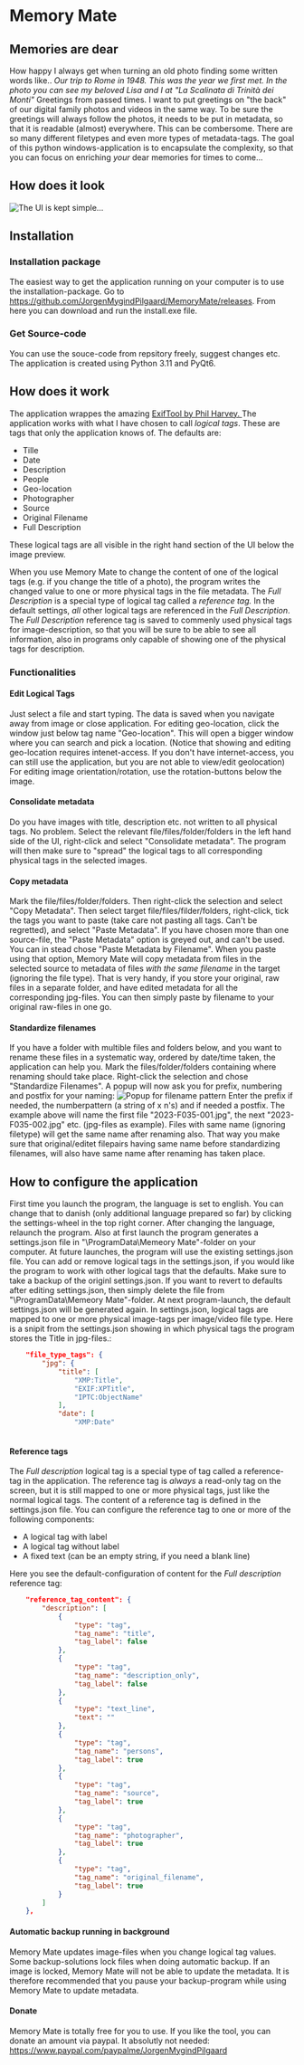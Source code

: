# Memory Mate
## Memories are dear
How happy I always get when turning an old photo finding some written words like..
*Our trip to Rome in 1948. This was the year we first met. In the photo you can see my beloved Lisa and I at "La Scalinata di Trinità dei Monti"*
Greetings from passed times. I want to put greetings on "the back" of our digital family photos and videos in the same way. To be sure the greetings will always follow the photos, it needs to be put in metadata, so that it is readable (almost) everywhere. This can be combersome. There are so many different filetypes and even more types of metadata-tags. The goal of this python windows-application is to encapsulate the complexity, so that you can focus on enriching *your* dear memories for times to come...

## How does it look

![The UI is kept simple...](MemoryMateUI.jpg)
## Installation
### Installation package
The easiest way to get the application running on your computer is to use the installation-package.
Go to https://github.com/JorgenMygindPilgaard/MemoryMate/releases. From here you can download and run the install.exe file.
### Get Source-code
You can use the souce-code from repsitory freely, suggest changes etc. The application is created using Python 3.11 and PyQt6. 

## How does it work
The application wrappes the amazing [ExifTool by Phil Harvey. ](https://exiftool.org/)
The application works with what I have chosen to call *logical tags*. These are tags that only the application knows of. The defaults are:
* Tille
* Date
* Description
* People
* Geo-location
* Photographer
* Source
* Original Filename
* Full Description

These logical tags are all visible in the right hand section of the UI below the image preview.

When you use Memory Mate to change the content of one of the logical tags (e.g. if you change the title of a photo), the program writes the changed value to one or more physical tags in the file metadata. 
The *Full Description* is a special type of logical tag called a *reference tag.* In the default settings, *all* other logical tags are referenced in the *Full Description*. The *Full Description* reference tag is saved to commenly used physical tags for image-description, so that you will be sure to be able to see all information, also in programs only capable of showing one of the physical tags for description.
### Functionalities
#### Edit Logical Tags
Just select a file and start typing. The data is saved when you navigate away from image or close application.
For editing geo-location, click the window just below tag name "Geo-location". This will open a bigger window where you can search and pick a location. (Notice that showing and editing geo-location requires intenet-access. If you don't have internet-access, you can still use the application, but you are not able to view/edit geolocation)
For editing image orientation/rotation, use the rotation-buttons below the image.
#### Consolidate metadata
Do you have images with title, description etc. not written to all physical tags. No problem. Select the relevant file/files/folder/folders in the left hand side of the UI, right-click and select "Consolidate metadata". The program will then make sure to "spread" the logical tags to all corresponding physical tags in the selected images.
#### Copy metadata
Mark the file/files/folder/folders. Then right-click the selection and select "Copy Metadata". Then select target file/files/filder/folders, right-click, tick the tags you want to paste (take care not pasting all tags. Can't be regretted), and select "Paste Metadata". If you have chosen more than one source-file, the "Paste Metadata" option is greyed out, and can't be used. You can in stead chose "Paste Metadata by Filename". When you paste using that option, Memory Mate will copy metadata from files in the selected source to metadata of files *with the same filename* in the target (ignoring the file type). That is very handy, if you store your original, raw files in a separate folder, and have edited metadata for all the corresponding jpg-files. You can then simply paste by filename to your original raw-files in one go.

#### Standardize filenames
If you have a folder with multible files and folders below, and you want to rename these files in a systematic way, ordered by date/time taken, the application can help you. Mark the files/folder/folders containing where renaming should take place. Right-click the selection and chose "Standardize Filenames". A popup will now ask you for prefix, numbering and postfix for your naming:
![Popup for filename pattern](StandardizeFilenamesPopup.jpg)
Enter the prefix if needed, the numberpattern (a string of x n's) and if needed a postfix. 
The example above will name the first file "2023-F035-001.jpg", the next "2023-F035-002.jpg" etc. (jpg-files as example). Files with same name (ignoring filetype) will get the same name after renaming also. That way you make sure that original/editet filepairs having same name before standardizing filenames, will also have same name after renaming has taken place.


## How to configure the application
First time you launch the program, the language is set to english. You can change that to danish (only additional language prepared so far) by clicking the settings-wheel in the top right corner. After changing the language, relaunch the program.
Also at first launch the program generates a settings.json file in "\ProgramData\Memeory Mate"-folder on your computer. At future launches, the program will use the existing settings.json file. You can add or remove logical tags in the settings.json, if you would like the program to work with other logical tags that the defaults. Make sure to take a backup of the originl settings.json.
If you want to revert to defaults after editing settings.json, then simply delete the file from "\ProgramData\Memeory Mate"-folder. At next program-launch, the default settings.json will be generated again.
In settings.json, logical tags are mapped to one or more physical image-tags per image/video file type. Here is a snipit from the settings.json showing in which physical tags the program stores the Title in jpg-files.:
```json
    "file_type_tags": {
        "jpg": {
            "title": [
                "XMP:Title",
                "EXIF:XPTitle",
                "IPTC:ObjectName"
            ],
            "date": [
                "XMP:Date"
               
```
#### Reference tags
The *Full description* logical tag is a special type of tag called a reference-tag in the application. The reference tag is *always* a read-only tag on the screen, but it is still mapped to one or more physical tags, just like the normal logical tags.
The content of a reference tag is defined in the settings.json file. You can configure the reference tag to one or more of the following components:
* A logical tag with label
* A logical tag without label
* A fixed text (can be an empty string, if you need a blank line)

Here you see the default-configuration of content for the *Full description* reference tag:
```json
    "reference_tag_content": {
        "description": [
            {
                "type": "tag",
                "tag_name": "title",
                "tag_label": false
            },
            {
                "type": "tag",
                "tag_name": "description_only",
                "tag_label": false
            },
            {
                "type": "text_line",
                "text": ""
            },
            {
                "type": "tag",
                "tag_name": "persons",
                "tag_label": true
            },
            {
                "type": "tag",
                "tag_name": "source",
                "tag_label": true
            },
            {
                "type": "tag",
                "tag_name": "photographer",
                "tag_label": true
            },
            {
                "type": "tag",
                "tag_name": "original_filename",
                "tag_label": true
            }
        ]
    },
```

#### Automatic backup running in background
Memory Mate updates image-files when you change logical tag values. Some backup-solutions lock files when doing automatic backup. If an image is locked, Memory Mate will not be able to update the metadata. It is therefore recommended that you pause your backup-program while using Memory Mate to update metadata.

#### Donate
Memory Mate is totally free for you to use. If you like the tool, you can donate an amount via paypal. It absolutly not needed:
https://www.paypal.com/paypalme/JorgenMygindPilgaard


